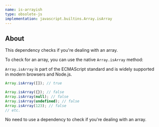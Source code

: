 ```yaml
---
name: is-arrayish
type: obsolete-js
implementation: javascript.builtins.Array.isArray
---
```


## About

This dependency checks if you're dealing with an array.

To check for an array, you can use the native `Array.isArray` method:

`Array.isArray` is part of the ECMAScript standard and is widely supported in modern browsers and Node.js.

```js
Array.isArray([]); // true

Array.isArray({}); // false
Array.isArray(null); // false
Array.isArray(undefined); // false
Array.isArray(123); // false
// etc.
```

No need to use a dependency to check if you're dealing with an array.
